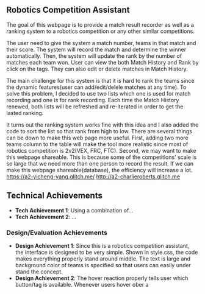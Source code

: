 ## Robotics Competition Assistant
The goal of this webpage is to provide a match result recorder as well as a ranking system to a robotics competition or any other similar competitions.

The user need to give the system a match number, teams in that match and their score. The system will record the match and determine the winner automatically. Then, the system will update the rank by the number of matches each team won. User can view the both Match History and Rank by click on the tags. They can also edit or delete matches in Match History.

The main challenge for this system is that it is hard to rank the teams since the dynamic features(user can add/edit/delele matches at any time). To solve this problem, I decided to use two lists which one is used for match recording and one is for rank recording. Each time the Match History renewed, both lists will be refreshed and re-iterated in order to get the lasted ranking. 

It turns out the ranking system works fine with this idea and I also added the code to sort the list so that rank from high to low. There are several things can be down to make this web page more useful. First, adding two more teams column to the table will make the tool more realistic since most of robotics competition is 2v2(VEX, FRC, FTC). Second, we may want to make this webpage shareable. This is because some of the competitions' scale is so large that we need more than one person to record the result. If we can make this webpage shareable(database), the efficiency will increase a lot.  
https://a2-yicheng-yang.glitch.me/
http://a2-charlieroberts.glitch.me

## Technical Achievements
- **Tech Achievement 1**: Using a combination of...
- **Tech Achievement 2**: ...

### Design/Evaluation Achievements
- **Design Achievement 1**: Since this is a robotics competition assistant, the interface is designed to be very simple. Shown in style.css, the code makes everything properly stand around middle. The text is large and background color of teams is specified so that users can easily under stand the concept.
- **Design Achievement 2**: The hover reaction properly tells user which button/tag is available. Whenever users hover ober a
